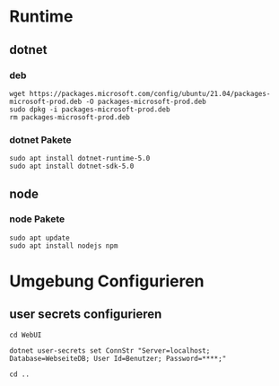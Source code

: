 # Runtime

## dotnet

### deb

```
wget https://packages.microsoft.com/config/ubuntu/21.04/packages-microsoft-prod.deb -O packages-microsoft-prod.deb
sudo dpkg -i packages-microsoft-prod.deb
rm packages-microsoft-prod.deb
```

### dotnet Pakete

```
sudo apt install dotnet-runtime-5.0
sudo apt install dotnet-sdk-5.0
```



## node

### node Pakete

```
sudo apt update
sudo apt install nodejs npm
```

# Umgebung Configurieren

## user secrets configurieren 
```
cd WebUI

dotnet user-secrets set ConnStr "Server=localhost; Database=WebseiteDB; User Id=Benutzer; Password=****;"

cd ..
```
